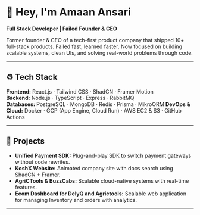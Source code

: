 # 👋 Hey, I'm Amaan Ansari

**Full Stack Developer | Failed Founder & CEO**

Former founder & CEO of a tech-first product company that shipped 10+ full-stack products. Failed fast, learned faster. Now focused on building scalable systems, clean UIs, and solving real-world problems through code.

---

## ⚙️ Tech Stack

**Frontend:** React.js · Tailwind CSS · ShadCN · Framer Motion  
**Backend:** Node.js · TypeScript · Express · RabbitMQ  
**Databases:** PostgreSQL · MongoDB · Redis · Prisma · MikroORM 
**DevOps & Cloud:** Docker · GCP (App Engine, Cloud Run) · AWS EC2 & S3  · GitHub Actions 

---

## 🔨 Projects

- **Unified Payment SDK:** Plug-and-play SDK to switch payment gateways without code rewrites.  
- **KoshX Website:** Animated company site with docs search using ShadCN + Framer.  
- **AgriCTools & BuzzCabs:** Scalable cloud-native systems with real-time features.
- **Ecom Dashboard for DelyQ and Agrictools:** Scalable web application for managing Inventory and orders with analytics.

---

